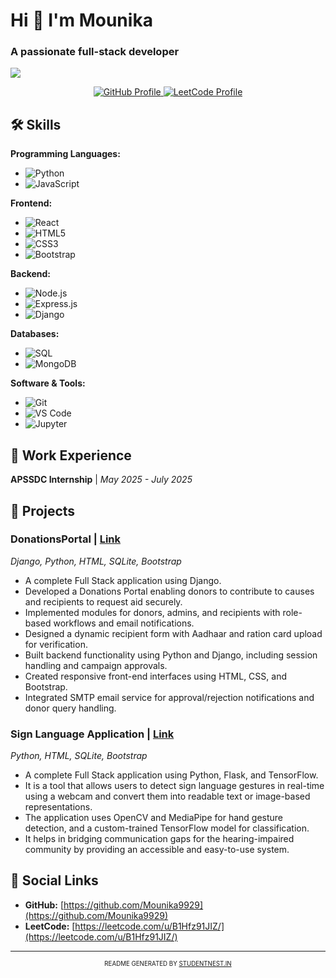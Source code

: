 # Hi 👋 I'm Mounika
### A passionate full-stack developer

  <img src="https://media.tenor.com/6JptszQgCnkAAAAj/text-work.gif"/>

<p align="center">
  <a href="https://github.com/Mounika9929">
    <img src="https://img.shields.io/badge/GitHub-Profile-informational?style=flat&logo=github&logoColor=white&color=2EA44F" alt="GitHub Profile"/>
  </a>
  <a href="https://leetcode.com/u/B1Hfz91JIZ/">
    <img src="https://img.shields.io/badge/LeetCode-Profile-informational?style=flat&logo=leetcode&logoColor=gold&color=008000" alt="LeetCode Profile"/>
  </a>
</p>

## 🛠️ Skills

**Programming Languages:**
- <img src="https://img.shields.io/badge/Python-3776AB?style=for-the-badge&logo=python&logoColor=white" alt="Python"/>
- <img src="https://img.shields.io/badge/JavaScript-F7DF1E?style=for-the-badge&logo=javascript&logoColor=black" alt="JavaScript"/>

**Frontend:**
- <img src="https://img.shields.io/badge/React-61DAFB?style=for-the-badge&logo=react&logoColor=black" alt="React"/>
- <img src="https://img.shields.io/badge/HTML5-E34F26?style=for-the-badge&logo=html5&logoColor=white" alt="HTML5"/>
- <img src="https://img.shields.io/badge/CSS3-1572B6?style=for-the-badge&logo=css3&logoColor=white" alt="CSS3"/>
- <img src="https://img.shields.io/badge/Bootstrap-7952B3?style=for-the-badge&logo=bootstrap&logoColor=white" alt="Bootstrap"/>

**Backend:**
- <img src="https://img.shields.io/badge/Node.js-339933?style=for-the-badge&logo=nodedotjs&logoColor=white" alt="Node.js"/>
- <img src="https://img.shields.io/badge/Express.js-000000?style=for-the-badge&logo=express&logoColor=white" alt="Express.js"/>
- <img src="https://img.shields.io/badge/Django-092E20?style=for-the-badge&logo=django&logoColor=white" alt="Django"/>

**Databases:**
- <img src="https://img.shields.io/badge/SQL-005A9C?style=for-the-badge&logo=mysql&logoColor=white" alt="SQL"/>
- <img src="https://img.shields.io/badge/MongoDB-47A248?style=for-the-badge&logo=mongodb&logoColor=white" alt="MongoDB"/>

**Software & Tools:**
- <img src="https://img.shields.io/badge/Git-F05032?style=for-the-badge&logo=git&logoColor=white" alt="Git"/>
- <img src="https://img.shields.io/badge/Visual_Studio_Code-007ACC?style=for-the-badge&logo=visualstudiocode&logoColor=white" alt="VS Code"/>
- <img src="https://img.shields.io/badge/Jupyter-F37726?style=for-the-badge&logo=jupyter&logoColor=white" alt="Jupyter"/>

## 💼 Work Experience

**APSSDC Internship** | *May 2025 - July 2025*

## 🚀 Projects

### DonationsPortal | [Link](https://github.com/Mounika9929/Donations-Portal)
*Django, Python, HTML, SQLite, Bootstrap*
- A complete Full Stack application using Django.
- Developed a Donations Portal enabling donors to contribute to causes and recipients to request aid securely.
- Implemented modules for donors, admins, and recipients with role-based workflows and email notifications.
- Designed a dynamic recipient form with Aadhaar and ration card upload for verification.
- Built backend functionality using Python and Django, including session handling and campaign approvals.
- Created responsive front-end interfaces using HTML, CSS, and Bootstrap.
- Integrated SMTP email service for approval/rejection notifications and donor query handling.

### Sign Language Application | [Link](https://github.com/Mounika9929/Sign-Language)
*Python, HTML, SQLite, Bootstrap*
- A complete Full Stack application using Python, Flask, and TensorFlow.
- It is a tool that allows users to detect sign language gestures in real-time using a webcam and convert them into readable text or image-based representations.
- The application uses OpenCV and MediaPipe for hand gesture detection, and a custom-trained TensorFlow model for classification.
- It helps in bridging communication gaps for the hearing-impaired community by providing an accessible and easy-to-use system.

## 🔗 Social Links

- **GitHub:** [https://github.com/Mounika9929](https://github.com/Mounika9929)
- **LeetCode:** [https://leetcode.com/u/B1Hfz91JIZ/](https://leetcode.com/u/B1Hfz91JIZ/)

---
<div align="center">
<sub><sup>README GENERATED BY <a href="https://studentnest.in">STUDENTNEST.IN</a></sup></sub>
</div>
